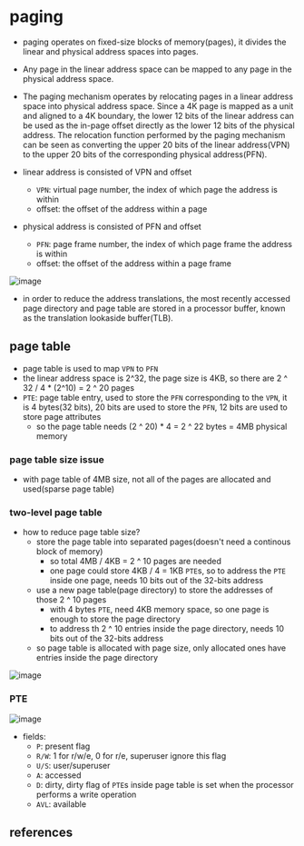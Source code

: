 # paging
* paging operates on fixed-size blocks of memory(pages), it divides the linear and physical address spaces into pages.
* Any page in the linear address space can be mapped to any page in the physical address space.
* The paging mechanism operates by relocating pages in a linear address space into physical address space. Since a 4K page is mapped as a unit and aligned to a 4K boundary, the lower 12 bits of the linear address can be used as the in-page offset directly as the lower 12 bits of the physical address. The relocation function performed by the paging mechanism can be seen as converting the upper 20 bits of the linear address(VPN) to the upper 20 bits of the corresponding physical address(PFN).

* linear address is consisted of VPN and offset
    * `VPN`: virtual page number, the index of which page the address is within
    * offset: the offset of the address within a page
* physical address is consisted of PFN and offset
    * `PFN`: page frame number, the index of which page frame the address is within
    * offset: the offset of the address within a page frame

![image](https://user-images.githubusercontent.com/35479537/227755265-e205fade-9959-4108-bcbc-9a874284f243.png)

* in order to reduce the address translations, the most recently accessed page directory and page table are stored in a processor buffer, known as the translation lookaside buffer(TLB).


## page table
* page table is used to map `VPN` to `PFN`
* the linear address space is 2^32, the page size is 4KB, so there are 2 ^ 32 / 4 * (2^10) = 2 ^ 20 pages
* `PTE`: page table entry, used to store the `PFN` corresponding to the `VPN`, it is 4 bytes(32 bits), 20 bits are used to store the `PFN`, 12 bits are used to store page attributes
    * so the page table needs (2 ^ 20) * 4 = 2 ^ 22 bytes = 4MB physical memory

### page table size issue
* with page table of 4MB size, not all of the pages are allocated and used(sparse page table)

### two-level page table
* how to reduce page table size?
    * store the page table into separated pages(doesn't need a continous block of memory)
        * so total 4MB / 4KB = 2 ^ 10 pages are needed
        * one page could store 4KB / 4 = 1KB `PTE`s, so to address the `PTE` inside one page, needs 10 bits out of the 32-bits address
    * use a new page table(page directory) to store the addresses of those 2 ^ 10 pages
        * with 4 bytes `PTE`, need 4KB memory space, so one page is enough to store the page directory
        * to address th 2 ^ 10 entries inside the page directory, needs 10 bits out of the 32-bits address
    * so page table is allocated with page size, only allocated ones have entries inside the page directory 

![image](https://user-images.githubusercontent.com/35479537/227756318-f14354fd-b38c-40ba-bf61-e1f6d03ad445.png)


### PTE
![image](https://user-images.githubusercontent.com/35479537/227757895-0ee2e778-2f72-4c80-a8c1-adff1bf82195.png)

* fields:
    * `P`: present flag
    * `R/W`: 1 for r/w/e, 0 for r/e, superuser ignore this flag
    * `U/S`: user/superuser
    * `A`: accessed
    * `D`: dirty, dirty flag of `PTE`s inside page table is set when the processor performs a write operation 
    * `AVL`: available


## references
